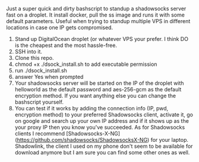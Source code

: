 Just a super quick and dirty bashscript to standup a shadowsocks server fast on a droplet. It install docker, pull the ss image and runs it with some default parameters. Useful when trying to standup multiple VPS in different locations in case one IP gets compromised. 

1. Stand up DigitalOcean droplet (or whatever VPS your prefer. I think DO is the cheapest and the most hassle-free.
2. SSH into it.
3. Clone this repo.
4. chmod +x ./dsock_install.sh to add executable permission
5. run ./dsock_install.sh
6. answer Yes when prompted
7. Your shadowsocks server will be started on the IP of the droplet with helloworld as the default password and aes-256-gcm as the default encryption method. If you want anything else you can change the bashscript yourself.
8. You can test if it works by adding the connection info (IP, pwd, encryption method) to your preferred Shadowsocks client, activate it, go on google and search up your own IP address and if it shows up as the your proxy IP then you know you've succeeded. As for Shadowsocks clients I recommend [Shadowsocks-X-NG] (https://github.com/shadowsocks/ShadowsocksX-NG) for your laptop. Shadowlink, the client I used on my phone don't seem to be available for download anymore but I am sure you can find some other ones as well.
